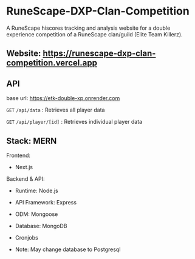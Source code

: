 # RuneScape-DXP-Clan-Competition

A RuneScape hiscores tracking and analysis website for a double experience competition of a RuneScape clan/guild (Elite Team Killerz).

## Website: https://runescape-dxp-clan-competition.vercel.app

## API

base url: https://etk-double-xp.onrender.com

`GET` `/api/data` : Retrieves all player data

`GET` `/api/player/[id]` : Retrieves individual player data

## Stack: MERN

Frontend:

- Next.js

Backend & API:

- Runtime: Node.js
- API Framework: Express
- ODM: Mongoose
- Database: MongoDB
- Cronjobs

- Note: May change database to Postgresql
